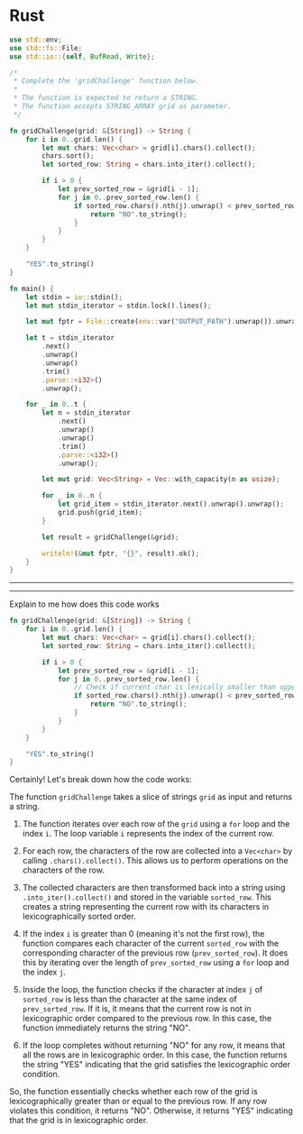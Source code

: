 


# Rust

```rust
use std::env;
use std::fs::File;
use std::io::{self, BufRead, Write};

/*
 * Complete the 'gridChallenge' function below.
 *
 * The function is expected to return a STRING.
 * The function accepts STRING_ARRAY grid as parameter.
 */

fn gridChallenge(grid: &[String]) -> String {
    for i in 0..grid.len() {
        let mut chars: Vec<char> = grid[i].chars().collect();
        chars.sort();
        let sorted_row: String = chars.into_iter().collect();

        if i > 0 {
            let prev_sorted_row = &grid[i - 1];
            for j in 0..prev_sorted_row.len() {
                if sorted_row.chars().nth(j).unwrap() < prev_sorted_row.chars().nth(j).unwrap() {
                    return "NO".to_string();
                }
            }
        }
    }

    "YES".to_string()
}

fn main() {
    let stdin = io::stdin();
    let mut stdin_iterator = stdin.lock().lines();

    let mut fptr = File::create(env::var("OUTPUT_PATH").unwrap()).unwrap();

    let t = stdin_iterator
        .next()
        .unwrap()
        .unwrap()
        .trim()
        .parse::<i32>()
        .unwrap();

    for _ in 0..t {
        let n = stdin_iterator
            .next()
            .unwrap()
            .unwrap()
            .trim()
            .parse::<i32>()
            .unwrap();

        let mut grid: Vec<String> = Vec::with_capacity(n as usize);

        for _ in 0..n {
            let grid_item = stdin_iterator.next().unwrap().unwrap();
            grid.push(grid_item);
        }

        let result = gridChallenge(&grid);

        writeln!(&mut fptr, "{}", result).ok();
    }
}
```


___
___


Explain to me how does this code works

```rust
fn gridChallenge(grid: &[String]) -> String {
    for i in 0..grid.len() {
        let mut chars: Vec<char> = grid[i].chars().collect();
        let sorted_row: String = chars.into_iter().collect();

        if i > 0 {
            let prev_sorted_row = &grid[i - 1];
            for j in 0..prev_sorted_row.len() {
                // Check if current char is lexically smaller than upper char
                if sorted_row.chars().nth(j).unwrap() < prev_sorted_row.chars().nth(j).unwrap() {
                    return "NO".to_string();
                }
            }
        }
    }

    "YES".to_string()
}
```

Certainly! Let's break down how the code works:

The function `gridChallenge` takes a slice of strings `grid` as input and returns a string.

1. The function iterates over each row of the `grid` using a `for` loop and the index `i`. The loop variable `i` represents the index of the current row.

2. For each row, the characters of the row are collected into a `Vec<char>` by calling `.chars().collect()`. This allows us to perform operations on the characters of the row.

3. The collected characters are then transformed back into a string using `.into_iter().collect()` and stored in the variable `sorted_row`. This creates a string representing the current row with its characters in lexicographically sorted order.

4. If the index `i` is greater than 0 (meaning it's not the first row), the function compares each character of the current `sorted_row` with the corresponding character of the previous row (`prev_sorted_row`). It does this by iterating over the length of `prev_sorted_row` using a `for` loop and the index `j`.

5. Inside the loop, the function checks if the character at index `j` of `sorted_row` is less than the character at the same index of `prev_sorted_row`. If it is, it means that the current row is not in lexicographic order compared to the previous row. In this case, the function immediately returns the string "NO".

6. If the loop completes without returning "NO" for any row, it means that all the rows are in lexicographic order. In this case, the function returns the string "YES" indicating that the grid satisfies the lexicographic order condition.

So, the function essentially checks whether each row of the grid is lexicographically greater than or equal to the previous row. If any row violates this condition, it returns "NO". Otherwise, it returns "YES" indicating that the grid is in lexicographic order.